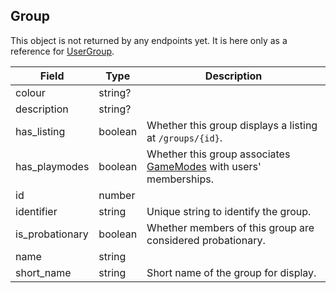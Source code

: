 ## Group

This object is not returned by any endpoints yet. It is here only as a reference for [UserGroup](#usergroup).

Field           | Type    | Description
----------------|---------|------------------------------------------------------------
colour          | string? | |
description     | string? | |
has_listing     | boolean | Whether this group displays a listing at `/groups/{id}`.
has_playmodes   | boolean | Whether this group associates [GameModes](#gamemode) with users' memberships.
id              | number  | |
identifier      | string  | Unique string to identify the group.
is_probationary | boolean | Whether members of this group are considered probationary.
name            | string  | |
short_name      | string  | Short name of the group for display.
